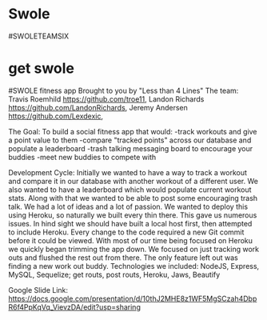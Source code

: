 # Swole
#SWOLETEAMSIX
# get swole

#SWOLE fitness app
Brought to you by  "Less than 4 Lines"
The team:
 Travis Roemhild   <https://github.com/troe11>, 
 Landon Richards <https://github.com/LandonRichards>, 
 Jeremy Andersen <https://github.com/Lexdexic>, 

The Goal:
To build a social fitness app that would:
-track workouts and give a point value to them
-compare "tracked points" across our database and populate a leaderboard
-trash talking messaging board to encourage your buddies
-meet new buddies to compete with

Development Cycle:
    Initially we wanted to have a way to track a workout and compare it in our database with another workout of a different user. We also wanted to have a leaderboard which would populate current workout stats.  Along with that we wanted to be able to post some encouraging trash talk. We had a lot of ideas and a lot of passion.
    We wanted to deploy this using Heroku, so naturally we built every thin there. This gave us numerous issues. In hind sight we should have built a local host first, then attempted to include Heroku. Every change to the code required a new Git commit before it could be viewed. With most of our time being focused on Heroku we quickly began trimming the app down. We focused on just tracking work outs and flushed the rest out from there. The only feature left out was finding a new work out buddy. 
Technologies we included: 
NodeJS,
Express,
MySQL,
Sequelize;
 get routs,
 post routs,
Heroku,
Jaws,
Beautify


Google Slide Link:
https://docs.google.com/presentation/d/10thJ2MHE8z1WF5MgSCzah4DbpR6f4PpKqVq_VievzDA/edit?usp=sharing
